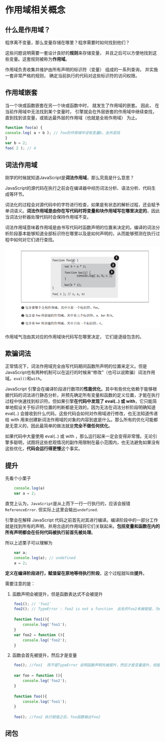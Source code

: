 # 作用域相关概念

## 什么是作用域？

程序离不变量，那么变量存储在哪里？程序需要时如何找到他们？

这些问题说明需要一套设计良好的**规则**来存储变量， 并且之后可以方便地找到这些变量。这套规则被称为**作用域**。

作用域负责收集并维护由所有声明的标识符（变量） 组成的一系列查询， 并实施一套非常严格的规则， 确定当前执行的代码对这些标识符的访问权限。

## 作用域嵌套

当一个块或函数嵌套在另一个块或函数中时， 就发生了作用域的嵌套。 因此， 在当前作用域中无法找到某个变量时， 引擎就会在外层嵌套的作用域中继续查找， 直到找到该变量，或抵达最外层的作用域（也就是全局作用域） 为止。

```js
function foo(a) { 
console.log( a + b ); // foo的作用域中没有变量b，去外层找
}
var b = 2;
foo( 2 ); // 4

```

## 词法作用域

刚学的时候就知道JavaScript是**词法作用域**，那么究竟是什么意思？

JavaScript的源代码在执行之前会在编译器中经历词法分析、语法分析、代码生成等环节。

词法化的过程会对源代码中的字符进行检查，如果是有状态的解析过程，还会赋予单词语义。**词法作用域是由你在写代码时将变量和块作用域写在哪里决定的**，因此当词法分析器处理代码时会保持作用域不变。

词法作用域意味着作用域是由书写代码时函数声明的位置来决定的。编译的词法分析阶段基本能够知道全部标识符在哪里以及是如何声明的，从而能够预测在执行过程中如何对它们进行查找。

<div class="img-center">
    <img src="./img/scope-01.png">
</div>

作用域气泡由其对应的作用域块代码写在哪里决定， 它们是逐级包含的。


## 欺骗词法

正常情况下，词法作用域完全由写代码期间函数所声明的位置来定义。但是JavaScript也有两种机制可以在运行的时候来“修改”（也可以说欺骗）词法作用域。`eval()`和`with`。

JavaScript 引擎会在编译阶段进行数项的**性能优化**。其中有些优化依赖于能够根据代码的词法进行静态分析，并预先确定所有变量和函数的定义位置，才能在执行过程中快速找到标识符。但如果引擎**在代码中发现了 eval(..) 或 with**，它只能简单地假设关于标识符位置的判断都是无效的，因为无法在词法分析阶段明确知道 eval(..) 会接收到什么代码，这些代码会如何对作用域进行修改，也无法知道传递给 with 用来创建新词法作用域的对象的内容到底是什么。那么所有的优化可能都是无意义的，因此最简单的做法就是**完全不做任何优化**。

如果代码中大量使用 eval(..) 或 with ，那么运行起来一定会变得非常慢。无论引擎多聪明，试图将这些悲观情况的副作用限制在最小范围内，也无法避免如果没有这些优化，**代码会运行得更慢**这个事实。

## 提升

先看个小栗子

```js
    console.log(a)
    var a = 2;
```
直觉上认为，`JavaScript`是从上而下一行一行执行的，应该会报错`ReferenceError`. 但实际上这里会输出`undefined`.

引擎会在解释 JavaScript 代码之前首先对其进行编译。编译阶段中的一部分工作就是找到所有的声明，并用合适的作用域将它们关联起来。**包括变量和函数在内的所有声明都会在任何代码被执行前首先被处理**。

所以上述栗子可以理解为
```js
    var a;
    console.log(a); // undefined
    a = 2;
```
**定义在编译阶段进行，赋值留在原地等待执行阶段**，这个过程就叫做**提升**。

需要注意的是：

1. 函数声明会被提升，但是函数表达式不会被提升

```js
    foo1(); // 'foo1'
    foo2(); // TypeError : foo2 is not a function  此处的foo2未被赋值，为undefined

    function foo1(){
        console.log('foo1');
    }
    var foo2 = function (){
        console.log('foo2');
    }

```

2. 函数会首先被提升，然后才是变量

```js
    foo(); //foo1  而不是TypeError 说明函数声明先被提升，然后才是变量提升，但是同名，所以变量的声明被忽略了

    var foo = function (){
        console.log('foo2');
    }

    function foo(){
        console.log('foo1');
    }

    foo(); //foo2 执行赋值之后，foo函数输出foo2
```

## 闭包

